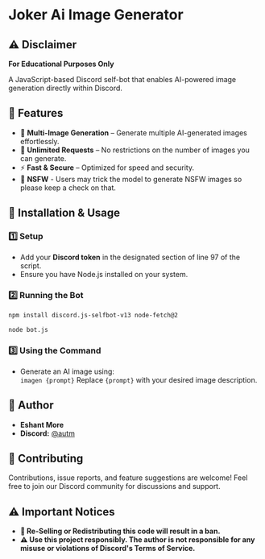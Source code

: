 # Joker Ai Image Generator

## ⚠️ Disclaimer  

**For Educational Purposes Only**  

A JavaScript-based Discord self-bot that enables AI-powered image generation directly within Discord.  

## 🚀 Features  

- 🎨 **Multi-Image Generation** – Generate multiple AI-generated images effortlessly.  
- 🔄 **Unlimited Requests** – No restrictions on the number of images you can generate.  
- ⚡ **Fast & Secure** – Optimized for speed and security.  
- 🔞 **NSFW** - Users may trick the model to generate NSFW images so please keep a check on that.

## 📖 Installation & Usage  

### 1️⃣ Setup  

- Add your **Discord token** in the designated section of line 97 of the script.  
- Ensure you have Node.js installed on your system.  

### 2️⃣ Running the Bot  

```bash
npm install discord.js-selfbot-v13 node-fetch@2
```

```bash
node bot.js
```  

### 3️⃣ Using the Command  

- Generate an AI image using:  
  `
  imagen {prompt}
  `
  Replace `{prompt}` with your desired image description.  

## 👤 Author  

- **Eshant More**  
- **Discord:** [@autm](https://discord.com/users/807193356026904587)  

## 🤝 Contributing  

Contributions, issue reports, and feature suggestions are welcome! Feel free to join our Discord community for discussions and support.  

## ⚠️ Important Notices  

- **🚫 Re-Selling or Redistributing this code will result in a ban.**
- **⚠️ Use this project responsibly. The author is not responsible for any misuse or violations of Discord's Terms of Service.**
